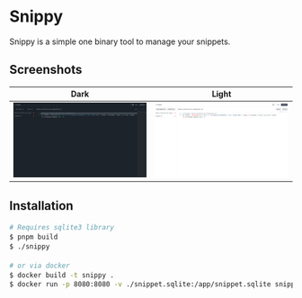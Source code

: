 # Snippy

Snippy is a simple one binary tool to manage your snippets.

## Screenshots

| Dark                              | Light                              |
| --------------------------------- | ---------------------------------- |
| ![alt text](screenshots/dark.png) | ![alt text](screenshots/light.png) |

## Installation

```bash
# Requires sqlite3 library
$ pnpm build
$ ./snippy

# or via docker
$ docker build -t snippy .
$ docker run -p 8080:8080 -v ./snippet.sqlite:/app/snippet.sqlite snippy
```

